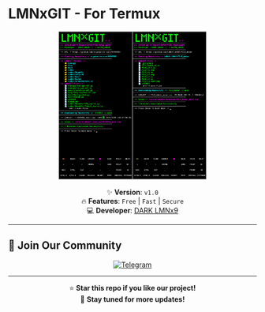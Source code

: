 # LMNxGIT - For Termux

<p align="center">
  <img src="https://github.com/LMNx9-JOHNY/LMNxGIT/raw/refs/heads/main/LMNxGIT.png" alt="LMNxGIT" width="300">
</p>

<div align="center">

✨ **Version**: `v1.0`  
🔥 **Features**: `Free` | `Fast` | `Secure`  
💻 **Developer**: [DARK LMNx9](https://t.me/x_LMNx9)

</div>

---

## 💬 Join Our Community
<p align="center">
  <a href="https://t.me/TM_LMNx9">
    <img src="https://img.shields.io/badge/Join-Telegram_Group-blue?style=for-the-badge&logo=telegram" alt="Telegram">
  </a>
</p>

---

<div align="center">
  
⭐ **Star this repo if you like our project!**  
🔔 **Stay tuned for more updates!**

</div>
